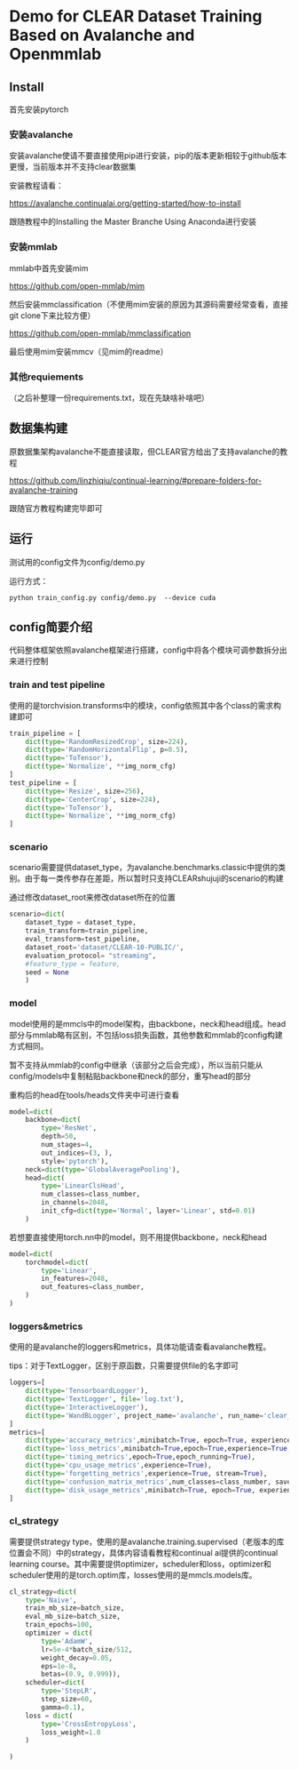 # Demo for CLEAR Dataset Training Based on Avalanche and Openmmlab

## Install

首先安装pytorch

### 安装avalanche

安装avalanche使请不要直接使用pip进行安装，pip的版本更新相较于github版本更慢，当前版本并不支持clear数据集

安装教程请看：

https://avalanche.continualai.org/getting-started/how-to-install

跟随教程中的Installing the Master Branche Using Anaconda进行安装

### 安装mmlab

mmlab中首先安装mim

https://github.com/open-mmlab/mim

然后安装mmclassification（不使用mim安装的原因为其源码需要经常查看，直接git clone下来比较方便）

https://github.com/open-mmlab/mmclassification

最后使用mim安装mmcv（见mim的readme）

### 其他requiements

（之后补整理一份requirements.txt，现在先缺啥补啥吧）

## 数据集构建

原数据集架构avalanche不能直接读取，但CLEAR官方给出了支持avalanche的教程

https://github.com/linzhiqiu/continual-learning/#prepare-folders-for-avalanche-training

跟随官方教程构建完毕即可

## 运行

测试用的config文件为config/demo.py

运行方式：

```shell
python train_config.py config/demo.py  --device cuda
```

## config简要介绍

代码整体框架依照avalanche框架进行搭建，config中将各个模块可调参数拆分出来进行控制

### train and test pipeline

使用的是torchvision.transforms中的模块，config依照其中各个class的需求构建即可

```python
train_pipeline = [
    dict(type='RandomResizedCrop', size=224),
    dict(type='RandomHorizontalFlip', p=0.5),
    dict(type='ToTensor'),
    dict(type='Normalize', **img_norm_cfg)
]
test_pipeline = [
    dict(type='Resize', size=256),
    dict(type='CenterCrop', size=224),
    dict(type='ToTensor'),
    dict(type='Normalize', **img_norm_cfg)
]
```

### scenario

scenario需要提供dataset_type，为avalanche.benchmarks.classic中提供的类别。由于每一类传参存在差距，所以暂时只支持CLEARshujuji的scenario的构建

通过修改dataset_root来修改dataset所在的位置

```python 
scenario=dict(
    dataset_type = dataset_type,
    train_transform=train_pipeline,
    eval_transform=test_pipeline,
    dataset_root='dataset/CLEAR-10-PUBLIC/',
    evaluation_protocol= "streaming",
    #feature_type = feature,
    seed = None
    )
```

### model

model使用的是mmcls中的model架构，由backbone，neck和head组成。head部分与mmlab略有区别，不包括loss损失函数，其他参数和mmlab的config构建方式相同。

暂不支持从mmlab的config中继承（该部分之后会完成），所以当前只能从config/models中复制粘贴backbone和neck的部分，重写head的部分

重构后的head在tools/heads文件夹中可进行查看

```python 
model=dict(
    backbone=dict(
        type='ResNet',
        depth=50,
        num_stages=4,
        out_indices=(3, ),
        style='pytorch'),
    neck=dict(type='GlobalAveragePooling'),
    head=dict(
        type='LinearClsHead',
        num_classes=class_number,
        in_channels=2048,
        init_cfg=dict(type='Normal', layer='Linear', std=0.01)
    )
```

若想要直接使用torch.nn中的model，则不用提供backbone，neck和head

```python
model=dict(
    torchmodel=dict(
        type='Linear',
        in_features=2048,
        out_features=class_number,
    )
)
```



### loggers&metrics

使用的是avalanche的loggers和metrics，具体功能请查看avalanche教程。

tips：对于TextLogger，区别于原函数，只需要提供file的名字即可

```python
loggers=[
    dict(type='TensorboardLogger'),
    dict(type='TextLogger', file='log.txt'),
    dict(type='InteractiveLogger'),
    dict(type='WandBLogger', project_name='avalanche', run_name='clear_resnet50')
]
metrics=[
    dict(type='accuracy_metrics',minibatch=True, epoch=True, experience=True, stream=True),
    dict(type='loss_metrics',minibatch=True,epoch=True,experience=True,stream=True),
    dict(type='timing_metrics',epoch=True,epoch_running=True),
    dict(type='cpu_usage_metrics',experience=True),
    dict(type='forgetting_metrics',experience=True, stream=True),
    dict(type='confusion_matrix_metrics',num_classes=class_number, save_image=True, stream=True),
    dict(type='disk_usage_metrics',minibatch=True, epoch=True, experience=True, stream=True)
]
```

### cl_strategy

需要提供strategy type，使用的是avalanche.training.supervised（老版本的库位置会不同）中的strategy，具体内容请看教程和continual ai提供的continual learning course。其中需要提供optimizer，scheduler和loss，optimizer和scheduler使用的是torch.optim库，losses使用的是mmcls.models库。

```python
cl_strategy=dict(
    type='Naive',
    train_mb_size=batch_size,
    eval_mb_size=batch_size,
    train_epochs=100,
    optimizer = dict(
        type='AdamW',
        lr=5e-4*batch_size/512,
        weight_decay=0.05,
        eps=1e-8,
        betas=(0.9, 0.999)),
    scheduler=dict(
        type='StepLR',
        step_size=60,
        gamma=0.1),
    loss = dict(
        type='CrossEntropyLoss',
        loss_weight=1.0
    )
    
)
```



